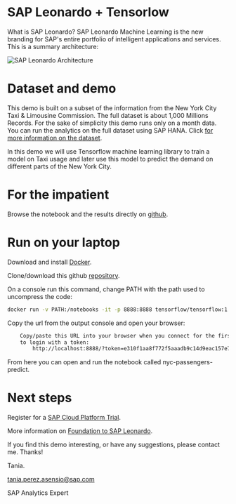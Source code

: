 # SAP Leonardo + Tensorlow

What is SAP Leonardo?
SAP Leonardo Machine Learning is the new branding for SAP's entire portfolio of intelligent applications and services. This is a summary architecture:

![SAP Leonardo Architecture](https://blogs.sap.com/wp-content/uploads/2018/01/Hierarchy-1.1.png)

# Dataset and demo

This demo is built on a subset of the information from the New York City Taxi & Limousine Commission. The full dataset is about 1,000 Millions Records. For the sake of simplicity this demo runs only on a month data. You can run the analytics on the full dataset using SAP HANA. Click [for more information on the dataset](http://www.nyc.gov/html/tlc/html/about/trip_record_data.shtml).

In this demo we will use Tensorflow machine learning library to train a model on Taxi usage and later use this model to predict the demand on different parts of the New York City.

# For the impatient
Browse the notebook and the results directly on [github](nyc-passengers-predict.ipynb).

# Run on your laptop
Download and install [Docker](https://www.docker.com/community-edition).

Clone/download this github [repository](https://github.com/tpasensio/sapleonardo/archive/master.zip).

On a console run this command, change PATH with the path used to uncompress the code:

```bash
docker run -v PATH:/notebooks -it -p 8888:8888 tensorflow/tensorflow:1.4.0
```

Copy the url from the output console and open your browser:

```bash
    Copy/paste this URL into your browser when you connect for the first time,
    to login with a token:
        http://localhost:8888/?token=e310f1aa8f772f5aaadb9c14d9eac157e7f7dbcc94811d12
```

From here you can open and run the notebook called nyc-passengers-predict.

# Next steps

Register for a [SAP Cloud Platform Trial](https://cloudplatform.sap.com/index.html).

More information on [Foundation to SAP Leonardo](https://www.sap.com/documents/2017/10/2e79eee8-d67c-0010-82c7-eda71af511fa.html).

If you find this demo interesting, or have any suggestions, please contact me.
Thanks!

Tania.

tania.perez.asensio@sap.com

SAP Analytics Expert

